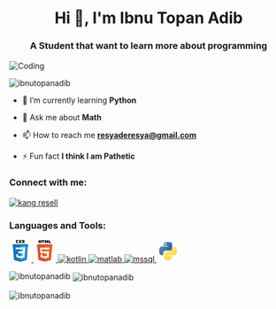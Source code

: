 <h1 align="center">Hi 👋, I'm Ibnu Topan Adib</h1>
<h3 align="center">A Student that want to learn more about programming</h3>
<img align="center" alt="Coding" width="500" src="https://www.programmerszone.ae/wp-content/uploads/2021/10/programming-evolution-600x312.jpg">

<p align="left"> <img src="https://komarev.com/ghpvc/?username=ibnutopanadib&label=Profile%20views&color=0e75b6&style=flat" alt="ibnutopanadib" /> </p>

- 🌱 I’m currently learning **Python**

- 💬 Ask me about **Math**

- 📫 How to reach me **resyaderesya@gmail.com**

- ⚡ Fun fact **I think I am Pathetic**

<h3 align="left">Connect with me:</h3>
<p align="left">
<a href="https://fb.com/kang resell" target="blank"><img align="center" src="https://raw.githubusercontent.com/rahuldkjain/github-profile-readme-generator/master/src/images/icons/Social/facebook.svg" alt="kang resell" height="30" width="40" /></a>
</p>

<h3 align="left">Languages and Tools:</h3>
<p align="left"> <a href="https://www.w3schools.com/css/" target="_blank" rel="noreferrer"> <img src="https://raw.githubusercontent.com/devicons/devicon/master/icons/css3/css3-original-wordmark.svg" alt="css3" width="40" height="40"/> </a> <a href="https://www.w3.org/html/" target="_blank" rel="noreferrer"> <img src="https://raw.githubusercontent.com/devicons/devicon/master/icons/html5/html5-original-wordmark.svg" alt="html5" width="40" height="40"/> </a> <a href="https://kotlinlang.org" target="_blank" rel="noreferrer"> <img src="https://www.vectorlogo.zone/logos/kotlinlang/kotlinlang-icon.svg" alt="kotlin" width="40" height="40"/> </a> <a href="https://www.mathworks.com/" target="_blank" rel="noreferrer"> <img src="https://upload.wikimedia.org/wikipedia/commons/2/21/Matlab_Logo.png" alt="matlab" width="40" height="40"/> </a> <a href="https://www.microsoft.com/en-us/sql-server" target="_blank" rel="noreferrer"> <img src="https://www.svgrepo.com/show/303229/microsoft-sql-server-logo.svg" alt="mssql" width="40" height="40"/> </a> <a href="https://www.python.org" target="_blank" rel="noreferrer"> <img src="https://raw.githubusercontent.com/devicons/devicon/master/icons/python/python-original.svg" alt="python" width="40" height="40"/> </a> </p>

<p><img align="left" src="https://github-readme-stats.vercel.app/api/top-langs?username=ibnutopanadib&show_icons=true&locale=en&layout=compact" alt="ibnutopanadib" /></p>

<p>&nbsp;<img align="center" src="https://github-readme-stats.vercel.app/api?username=ibnutopanadib&show_icons=true&locale=en" alt="ibnutopanadib" /></p>

<p><img align="center" src="https://github-readme-streak-stats.herokuapp.com/?user=ibnutopanadib&" alt="ibnutopanadib" /></p>
